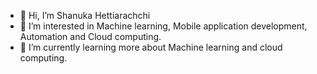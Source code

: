 - 👋 Hi, I’m Shanuka Hettiarachchi
- 👀 I’m interested in Machine learning, Mobile application development, Automation and Cloud computing.
- 🌱 I’m currently learning more about Machine learning and cloud computing.
<!-- - 📫 How to reach me ... -->

<!---
JayamalHettiarachchi/JayamalHettiarachchi is a ✨ special ✨ repository because its `README.md` (this file) appears on your GitHub profile.
You can click the Preview link to take a look at your changes.
--->
